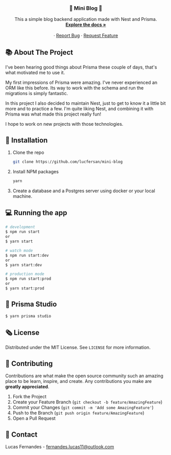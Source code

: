 <p align="center">
  <h3 align="center">🔺 Mini Blog 📔</h3>

  <p align="center">
    This a simple blog backend application made with Nest and Prisma.
    <br />
    <a href="https://github.com/lucfersan/mini-blog"><strong>Explore the docs »</strong></a>
    <br />
    <br />
    ·
    <a href="https://github.com/lucfersan/mini-blog/issues">Report Bug</a>
    ·
    <a href="https://github.com/lucfersan/mini-blog/issues">Request Feature</a>
  </p>
</p>

## 📚 About The Project

I've been hearing good things about Prisma these couple of days, that's what motivated me to use it.

My first impressions of Prisma were amazing. I've never experienced an ORM like this before. Its way to work with the schema and run the migrations is simply fantastic.

In this project I also decided to maintain Nest, just to get to know it a little bit more and to practice a few. I'm quite liking Nest, and combining it with Prisma was what made this project really fun!

I hope to work on new projects with those technologies.

## 🚀 Installation

1. Clone the repo
   ```sh
   git clone https://github.com/lucfersan/mini-blog
   ```
2. Install NPM packages
   ```sh
   yarn
   ```
3. Create a database and a Postgres server using docker or your local machine.

## 💻 Running the app

```bash
# development
$ npm run start
or
$ yarn start

# watch mode
$ npm run start:dev
or
$ yarn start:dev

# production mode
$ npm run start:prod
or
$ yarn start:prod
```

## 🔺 Prisma Studio

```bash
$ yarn prisma studio
```

## 🗞️ License

Distributed under the MIT License. See `LICENSE` for more information.

## 🤝 Contributing

Contributions are what make the open source community such an amazing place to be learn, inspire, and create. Any contributions you make are **greatly appreciated**.

1. Fork the Project
2. Create your Feature Branch (`git checkout -b feature/AmazingFeature`)
3. Commit your Changes (`git commit -m 'Add some AmazingFeature'`)
4. Push to the Branch (`git push origin feature/AmazingFeature`)
5. Open a Pull Request

## 📧 Contact

Lucas Fernandes - fernandes.lucas11@outlook.com
